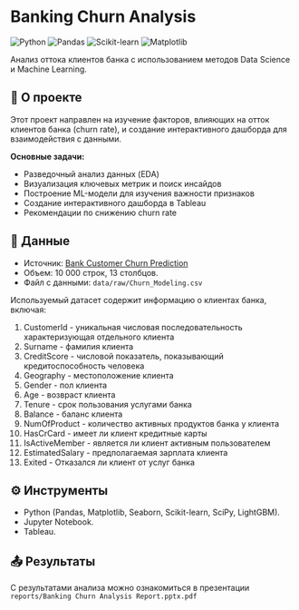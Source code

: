 # Banking Churn Analysis

![Python](https://img.shields.io/badge/Python-3.9%2B-blue)
![Pandas](https://img.shields.io/badge/Pandas-1.3%2B-orange)
![Scikit-learn](https://img.shields.io/badge/Scikit--learn-1.0%2B-yellowgreen)
![Matplotlib](https://img.shields.io/badge/Matplotlib-3.5%2B-blueviolet)

Анализ оттока клиентов банка с использованием методов Data Science и Machine Learning.

## 📌 О проекте

Этот проект направлен на изучение факторов, влияющих на отток клиентов банка (churn rate), и создание интерактивного дашборда для взаимодействия с данными.  

**Основные задачи:**  
- Разведочный анализ данных (EDA)  
- Визуализация ключевых метрик и поиск инсайдов 
- Построение ML-модели для изучения важности признаков
- Создание интерактивного дашборда в Tableau
- Рекомендации по снижению churn rate  

## 📂 Данные

- Источник: [Bank Customer Churn Prediction](https://www.kaggle.com/datasets/shantanudhakadd/bank-customer-churn-prediction/data)
- Объем: 10 000 строк, 13 столбцов.
- Файл с данными: `data/raw/Churn_Modeling.csv`  

Используемый датасет содержит информацию о клиентах банка, включая:  
1. CustomerId - уникальная числовая последовательность характеризующая отдельного клиента
2. Surname - фамилия клиента
3. CreditScore - числовой показатель, показывающий кредитоспособность человека
4. Geography - местоположение клиента
5. Gender - пол клиента
6. Age - возвраст клиента
7. Tenure - срок пользования услугами банка
8. Balance - баланс клиента
9. NumOfProduct - количество активных продуктов банка у клиента
10. HasCrCard - имеет ли клиент кредитные карты
11. IsActiveMember - является ли клиент активным пользователем
12. EstimatedSalary - предполагаемая зарплата клиента
13. Exited - Отказался ли клиент от услуг банка


## ⚙️ Инструменты
- Python (Pandas, Matplotlib, Seaborn, Scikit-learn, SciPy, LightGBM).
- Jupyter Notebook.
- Tableau.

## 📤 Результаты

С результатами анализа можно ознакомиться в презентации `reports/Banking Churn Analysis Report.pptx.pdf`
